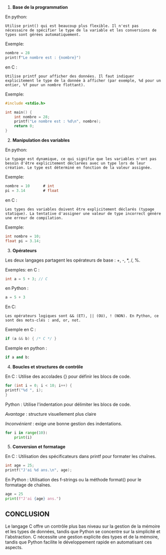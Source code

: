 1. **Base de la programmation**

En python:

    Utilise print() qui est beaucoup plus flexible. Il n'est pas nécessaire de spécifier le type de la variable et les conversions de types sont gérées automatiquement.

Exemple:
    
```C
nombre = 28
print(f"Le nombre est : {nombre}")
```

en C : 

    Utilise printf pour afficher des données. Il faut indiquer explicitement le type de la donnée à afficher (par exemple, %d pour un entier, %f pour un nombre flottant).
    
Exemple:

```C
#include <stdio.h>

int main() {
    int nombre = 28;
    printf("Le nombre est : %d\n", nombre);
    return 0;
}
```

2. **Manipulation des variables**

En python:

    Le typage est dynamique, ce qui signifie que les variables n'ont pas besoin d'être explicitement déclarées avec un type lors de leur création. Le type est déterminé en fonction de la valeur assignée.

Exemple:

```C
nombre = 10      # int
pi = 3.14        # float
```

en C :
    
    Les types des variables doivent être explicitement déclarés (typage statique). La tentative d'assigner une valeur de type incorrect génère une erreur de compilation.

Exemple:

```C
int nombre = 10;
float pi = 3.14;
```

3. **Opérateurs**

Les deux langages partagent les opérateurs de base : +, -, *, /, %.

Exemples: en C :

```C
int a = 5 + 3; // C
```            
en Python :

```Python
a = 5 + 3   
```
En C:
    
    Les opérateurs logiques sont && (ET), || (OU), ! (NON). En Python, ce sont des mots-clés : and, or, not.

Exemple en C :

```C
if (a && b) { /* C */ }
```

Exemple en python :
            
```Python
if a and b:   
```


4. **Boucles et structures de contrôle**

En C :
    Utilise des accolades {} pour définir les blocs de code.

```C
for (int i = 0; i < 10; i++) {
printf("%d ", i);
}
```

Python : Utilise l'indentation pour délimiter les blocs de code. 

*Avantage* : structure visuellement plus claire 

*Inconvénient* : exige une bonne gestion des indentations.

```Python
for i in range(10):
    print(i)
```

5. **Conversion et formatage**

En C : Utilisation des spécificateurs dans printf pour formater les chaînes.

```C
int age = 25;
printf("J'ai %d ans.\n", age);
```

En Python : Utilisation des f-strings ou la méthode format() pour le formatage de chaînes.

```Python
age = 25
print(f"J'ai {age} ans.")
```


## CONCLUSION

Le langage C offre un contrôle plus bas niveau sur la gestion de la mémoire et les types de données, tandis que Python se concentre sur la simplicité et l'abstraction. C nécessite une gestion explicite des types et de la mémoire, tandis que Python facilite le développement rapide en automatisant ces aspects.






